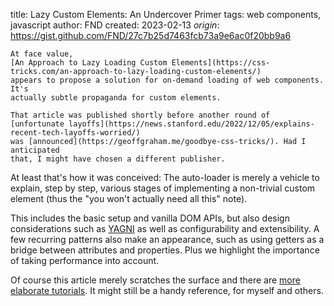 title: Lazy Custom Elements: An Undercover Primer
tags: web components, javascript
author: FND
created: 2023-02-13
_origin_: https://gist.github.com/FND/27c7b25d7463fcb73a9e6ac0f20bb9a6

```intro
At face value,
[An Approach to Lazy Loading Custom Elements](https://css-tricks.com/an-approach-to-lazy-loading-custom-elements/)
appears to propose a solution for on-demand loading of web components. It's
actually subtle propaganda for custom elements.
```

```aside
That article was published shortly before another round of
[unfortunate layoffs](https://news.stanford.edu/2022/12/05/explains-recent-tech-layoffs-worried/)
was [announced](https://geoffgraham.me/goodbye-css-tricks/). Had I anticipated
that, I might have chosen a different publisher.
```

At least that's how it was conceived: The auto-loader is merely a vehicle to
explain, step by step, various stages of implementing a non-trivial custom
element (thus the "you won't actually need all this" note).

This includes the basic setup and vanilla DOM APIs, but also design
considerations such as
[YAGNI](https://en.wikipedia.org/wiki/You_aren%27t_gonna_need_it) as well as
configurability and extensibility. A few recurring patterns also make an
appearance, such as using getters as a bridge between attributes and properties.
Plus we highlight the importance of taking performance into account.

Of course this article merely scratches the surface and there are
[more elaborate tutorials](https://webcomponents.guide/tutorials/mastodon-toot-embed/).
It might still be a handy reference, for myself and others.
